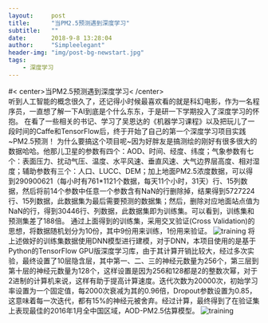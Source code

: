 ```yaml
---
layout:     post
title:      "当PM2.5预测遇到深度学习"
subtitle:   ""
date:       2018-9-8 13:28:04
author:     "Simpleelegant"
header-img: "img/post-bg-newstart.jpg"
tags:
    - 深度学习
---
```


#< center>当PM2.5预测遇到深度学习< /center>
<br>
听到人工智能的概念很久了，还记得小时候最喜欢看的就是科幻电影，作为一名程序员，一直想了解一下AI到底是个什么东东，于是研一下学期投入了深度学习的怀抱。
在看了一些相关的书记、学习了吴恩达的《机器学习课程》以及把玩儿了一段时间的Caffe和TensorFlow后，终于开始了自己的第一个深度学习项目实践~PM2.5预测！
为什么要搞这个项目呢~因为好胖友是搞测绘的刚好有很多很大的数据哈哈。他那儿卫星的参数有四个：AOD、时间、经度、纬度；气象参数有七个：表面压力、扰动气压、温度、水平风速、垂直风速、大气边界层高度、相对湿度；辅助参数有三个：人口、LUCC、DEM；加上地面PM2.5浓度数据，可以得到290900621（每小时有761*1121个数据，每天11个小时，31天）行、15列数据，然后将前14个参数中任意一个参数含有NaN的行删除掉，结果得到5727224行、15列数据，此数据集为最后需要预测的数据集；然后，删除对应地面站点值为NaN的行，得到30446行、列数据，此数据集即为训练集。可以看到，训练集和预测集差了188倍。
通过上面得到的训练集，采用交叉验证(Cross Validation)的思想，将数据随机划分为10份，其中9份用来训练，1份用来验证。
![training](img/blog-deeplearning-2.png"训练过程")
将上述做好的训练集数据使用DNN模型进行建模，对于DNN，本项目使用的是基于Python的TensorFlow GPU版深度学习库，由于其计算开销比较大，经过多次实验，最终设置了10层隐含层，其中第一、二、三的神经元数量为256个，第三层到第十层的神经元数量为128个，这样设置是因为256和128都是2的整数次幂，对于2进制的计算机来说，这样有助于提高计算速度。迭代次数为20000次，初始学习率设置为一个固定值，每2000次衰减为其的0.96倍，Dropout参数设置为0.85，这意味着每一次迭代，都有15%的神经元被舍弃。经过计算，最终得到了在验证集上表现最佳的2016年1月全中国区域，AOD-PM2.5估算模型。
![training](img/blog-deeplearning-1.png"训练参数")